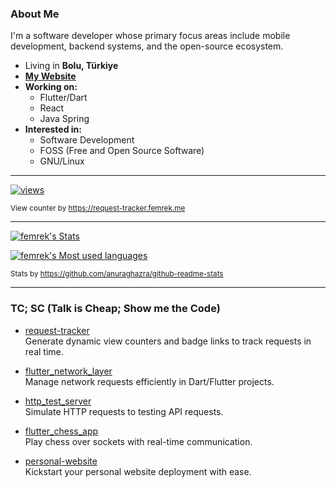 ### About Me

I'm a software developer whose primary focus areas include mobile development, backend systems, and the open-source ecosystem.

- Living in **Bolu, Türkiye**
- [**My Website**][personal_website]
- **Working on:**
  - Flutter/Dart
  - React
  - Java Spring
- **Interested in:**
  - Software Development
  - FOSS (Free and Open Source Software)
  - GNU/Linux

---

[![views](https://request-tracker.femrek.me/api/subscriptions/request/badge/e398f913-d82f-4281-9d7a-348bdd824cad?label=Profile%20Views)](https://github.com/femrek)

<sup>View counter by https://request-tracker.femrek.me</sup>

---

[![femrek's Stats](https://githubstats.femrek.me/?username=femrek&theme=vue-dark&show_icons=true&hide_border=true&count_private=true&cache_seconds=3600)](https://githubstats.femrek.me/?username=femrek&theme=vue-dark&show_icons=true&hide_border=true&count_private=true&cache_seconds=3600)

[![femrek's Most used languages](https://githubstats.femrek.me/top-langs/?username=femrek&theme=vue-dark&show_icons=true&hide_border=true&count_private=true&layout=donut&cache_seconds=3600&hide=cmake&langs_count=8)](https://githubstats.femrek.me/top-langs/?username=femrek&theme=vue-dark&show_icons=true&hide_border=true&count_private=true&layout=donut&cache_seconds=3600&hide=cmake&langs_count=8)

<sup>Stats by https://github.com/anuraghazra/github-readme-stats</sup>

---

### TC; SC (Talk is Cheap; Show me the Code)

- [request-tracker][repo_request_tracker]  
  Generate dynamic view counters and badge links to track requests in real time.

- [flutter_network_layer][repo_flutter_network_layer]  
  Manage network requests efficiently in Dart/Flutter projects.

- [http_test_server][repo_http_test_server]  
  Simulate HTTP requests to testing API requests.

- [flutter_chess_app][repo_flutter_chess_app]  
  Play chess over sockets with real-time communication.

- [personal-website][repo_personal_website]  
  Kickstart your personal website deployment with ease.

[personal_website]: https://femrek.me
[repo_request_tracker]: https://github.com/femrek/request-tracker
[repo_flutter_network_layer]: https://github.com/femrek/flutter_network_layer
[repo_http_test_server]: https://github.com/femrek/http_test_server
[repo_flutter_chess_app]: https://github.com/femrek/flutter_chess_app
[repo_personal_website]: https://github.com/femrek/personal-website
